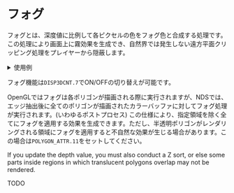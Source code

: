 # フォグ

フォグとは、深度値に比例して各ピクセルの色をフォグ色と合成する処理です。この処理により画面上に霧効果を生成でき、自然界では発生しない遠方平面クリッピング処理をプレイヤーから隠蔽します。

<details>
  <summary>使用例</summary>

左: フォグOFF, 右: フォグON

![nofog](../../images/g3/fog_disable.jpeg)&nbsp;&nbsp;![fog](../../images/g3/fog_enable.jpeg)

</details>

フォグ機能は`DISP3DCNT.7`でON/OFFの切り替えが可能です。

OpenGLではフォグは各ポリゴンが描画される際に実行されますが、NDSでは、エッジ抽出後に全てのポリゴンが描画されたカラーバッファに対してフォグ処理が実行されます。(いわゆるポストプロセス) この仕様により、指定領域を除く全てにフォグを適用する効果を生成できます。ただし、半透明ポリゴンがレンダリングされる領域にフォグを適用すると不自然な効果が生じる場合があります。この場合は`POLYGON_ATTR.11`をセットしてください。

If you update the depth value, you must also conduct a Z sort, or else some parts inside regions in which translucent polygons overlap may not be rendered.

TODO
